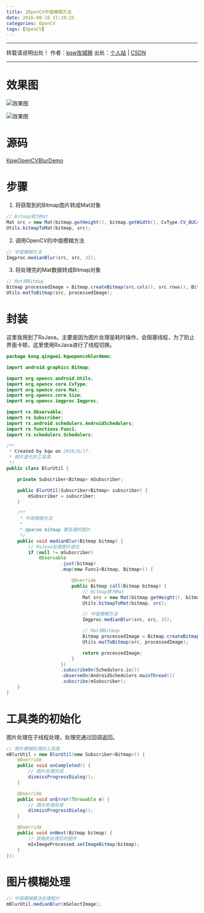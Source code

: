 ```yaml
---
title: 2OpenCV中值模糊方法
date: 2016-08-18 15:19:25
categories: OpenCV
tags: [OpenCV]
---
```


---
转载请说明出处！
作者：[kqw攻城狮](http://kongqw.github.io/about/index.html)
出处：[个人站](http://kongqw.github.io) | [CSDN](http://blog.csdn.net/q4878802/)

---


# 效果图

![效果图](http://img.blog.csdn.net/20160818155740023)

![效果图](http://img.blog.csdn.net/20160818155754445)

# 源码

[KqwOpenCVBlurDemo](https://github.com/kongqw/KqwOpenCVBlurDemo)

# 步骤

1. 将获取到的Bitmap图片转成Mat对象

``` java
// Bitmap转为Mat
Mat src = new Mat(bitmap.getHeight(), bitmap.getWidth(), CvType.CV_8UC4);
Utils.bitmapToMat(bitmap, src);
```

2. 调用OpenCV的中值模糊方法

``` java
// 中值模糊方法
Imgproc.medianBlur(src, src, 33);
```

3. 将处理完的Mat数据转成Bitmap对象
	
``` java
// Mat转Bitmap
Bitmap processedImage = Bitmap.createBitmap(src.cols(), src.rows(), Bitmap.Config.ARGB_8888);
Utils.matToBitmap(src, processedImage);
```

# 封装

这里我用到了RxJava。主要是因为图片处理是耗时操作，会阻塞线程，为了防止界面卡顿，这里使用RxJava进行了线程切换。


``` java
package kong.qingwei.kqwopencvblurdemo;

import android.graphics.Bitmap;

import org.opencv.android.Utils;
import org.opencv.core.CvType;
import org.opencv.core.Mat;
import org.opencv.core.Size;
import org.opencv.imgproc.Imgproc;

import rx.Observable;
import rx.Subscriber;
import rx.android.schedulers.AndroidSchedulers;
import rx.functions.Func1;
import rx.schedulers.Schedulers;

/**
 * Created by kqw on 2016/8/17.
 * 图片虚化的工具类
 */
public class BlurUtil {

    private Subscriber<Bitmap> mSubscriber;

    public BlurUtil(Subscriber<Bitmap> subscriber) {
        mSubscriber = subscriber;
    }

    /**
     * 中值模糊方法
     *
     * @param bitmap 要处理的图片
     */
    public void medianBlur(Bitmap bitmap) {
        // RxJava处理图片虚化
        if (null != mSubscriber)
            Observable
                    .just(bitmap)
                    .map(new Func1<Bitmap, Bitmap>() {

                        @Override
                        public Bitmap call(Bitmap bitmap) {
                            // Bitmap转为Mat
                            Mat src = new Mat(bitmap.getHeight(), bitmap.getWidth(), CvType.CV_8UC4);
                            Utils.bitmapToMat(bitmap, src);

                            // 中值模糊方法
                            Imgproc.medianBlur(src, src, 33);

                            // Mat转Bitmap
                            Bitmap processedImage = Bitmap.createBitmap(src.cols(), src.rows(), Bitmap.Config.ARGB_8888);
                            Utils.matToBitmap(src, processedImage);

                            return processedImage;
                        }
                    })
                    .subscribeOn(Schedulers.io())
                    .observeOn(AndroidSchedulers.mainThread())
                    .subscribe(mSubscriber);
    }
}
```


# 工具类的初始化

图片处理在子线程处理，处理完通过回调返回。

``` java
// 图片模糊处理的工具类
mBlurUtil = new BlurUtil(new Subscriber<Bitmap>() {
    @Override
    public void onCompleted() {
        // 图片处理完成
        dismissProgressDialog();
    }

    @Override
    public void onError(Throwable e) {
        // 图片处理异常
        dismissProgressDialog();
    }

    @Override
    public void onNext(Bitmap bitmap) {
        // 获取到处理后的图片
        mIvImageProcessed.setImageBitmap(bitmap);
    }
});
```

# 图片模糊处理

``` java
// 中值模糊算法处理图片
mBlurUtil.medianBlur(mSelectImage);
```